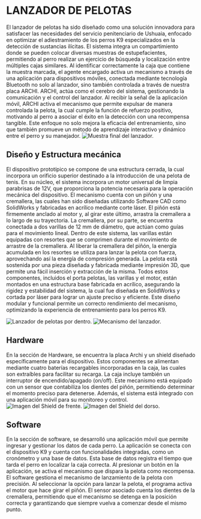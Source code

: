 # LANZADOR DE PELOTAS
El lanzador de pelotas ha sido diseñado como una solución innovadora para satisfacer las necesidades del servicio penitenciario de Ushuaia, enfocado en optimizar el adiestramiento de los perros K9 especializados en la detección de sustancias ilícitas.
El sistema integra un compartimiento donde se pueden colocar diversas muestras de estupefacientes, permitiendo al perro realizar un ejercicio de búsqueda y localización entre múltiples cajas similares. Al identificar correctamente la caja que contiene la muestra marcada, el agente encargado activa un mecanismo a través de una aplicación para dispositivos móviles, conectada mediante tecnología Bluetooth no solo al lanzador, sino también controlada a través de nuestra placa ARCHI.
ARCHI, actúa como el cerebro del sistema, gestionando la comunicación y el control del lanzador. Al recibir la señal de la aplicación móvil, ARCHI activa el mecanismo que permite expulsar de manera controlada la pelota, la cual cumple la función de refuerzo positivo, motivando al perro a asociar el éxito en la detección con una recompensa tangible. Este enfoque no solo mejora la eficacia del entrenamiento, sino que también promueve un método de aprendizaje interactivo y dinámico entre el perro y su manejador.
![Muestra final del lanzador.](https://github.com/NewsanLab/Lanzador-de-pelotas/blob/main/img/Dispositivo.png)

## Diseño y Estructura mecánica

El dispositivo prototípico se compone de una estructura cerrada, la cual incorpora un orificio superior destinado a la introducción de una pelota de tenis.
En su núcleo, el sistema incorpora un motor universal de limpia parabrisas de 12V, que proporciona la potencia necesaria para la operación mecánica del dispositivo.
El mecanismo cuenta con un piñón y una cremallera, las cuales han sido diseñadas utilizando Software CAD como SolidWorks y fabricadas en acrílico mediante corte láser. El piñón está firmemente anclado al motor y, al girar este último, arrastra la cremallera a lo largo de su trayectoria. La cremallera, por su parte, se encuentra conectada a dos varillas de 12 mm de diámetro, que actúan como guías para el movimiento lineal.
Dentro de este sistema, las varillas están equipadas con resortes que se comprimen durante el movimiento de arrastre de la cremallera. Al liberar la cremallera del piñón, la energía acumulada en los resortes se utiliza para lanzar la pelota con fuerza, aprovechando así la energía de compresión generada. 
La pelota está sostenida por una pieza diseñada y fabricada mediante impresión 3D, que permite una fácil inserción y extracción de la misma. Todos estos componentes, incluidos el porta pelotas, las varillas y el motor, están montados en una estructura base fabricada en acrílico, asegurando la rigidez y estabilidad del sistema, la cual fue diseñada en SolidWorks y cortada por láser para lograr un ajuste preciso y eficiente. Este diseño modular y funcional permite un correcto rendimiento del mecanismo, optimizando la experiencia de entrenamiento para los perros K9.

![Lanzador de pelotas por dentro.](https://github.com/NewsanLab/Lanzador-de-pelotas/blob/main/img/Dispositivo%20interior.png)
![Mecanismo del lanzador.](https://github.com/NewsanLab/Lanzador-de-pelotas/blob/main/img/Mecanismo.png)

## Hardware

En la sección de Hardware, se encuentra la placa Archi y un shield diseñado específicamente para el dispositivo. Estos componentes se alimentan mediante cuatro baterías recargables incorporadas en la caja, las cuales son extraíbles para facilitar su recarga. La caja incluye también un interruptor de encendido/apagado (on/off). 
Este mecanismo está equipado con un sensor que contabiliza los dientes del piñón, permitiendo determinar el momento preciso para detenerse. Además, el sistema está integrado con una aplicación móvil para su monitoreo y control.
![Imagen del Shield de frente.](https://github.com/NewsanLab/Lanzador-de-pelotas/blob/main/Hardware/ShielArchiK9Bot.png)
![Imagen del Shield del dorso.](https://github.com/NewsanLab/Lanzador-de-pelotas/blob/main/Hardware/ShielArchiK9Bot.png)

## Software

En la sección de software, se desarrolló una aplicación móvil que permite ingresar y gestionar los datos de cada perro. La aplicación se conecta con el dispositivo K9 y cuenta con funcionalidades integradas, como un cronómetro y una base de datos. Esta base de datos registra el tiempo que tarda el perro en localizar la caja correcta. Al presionar un botón en la aplicación, se activa el mecanismo que dispara la pelota como recompensa.
El software gestiona el mecanismo de lanzamiento de la pelota con precisión. Al seleccionar la opción para lanzar la pelota, el programa activa el motor que hace girar el piñón. El sensor asociado cuenta los dientes de la cremallera, permitiendo que el mecanismo se detenga en la posición correcta y garantizando que siempre vuelva a comenzar desde el mismo punto.
